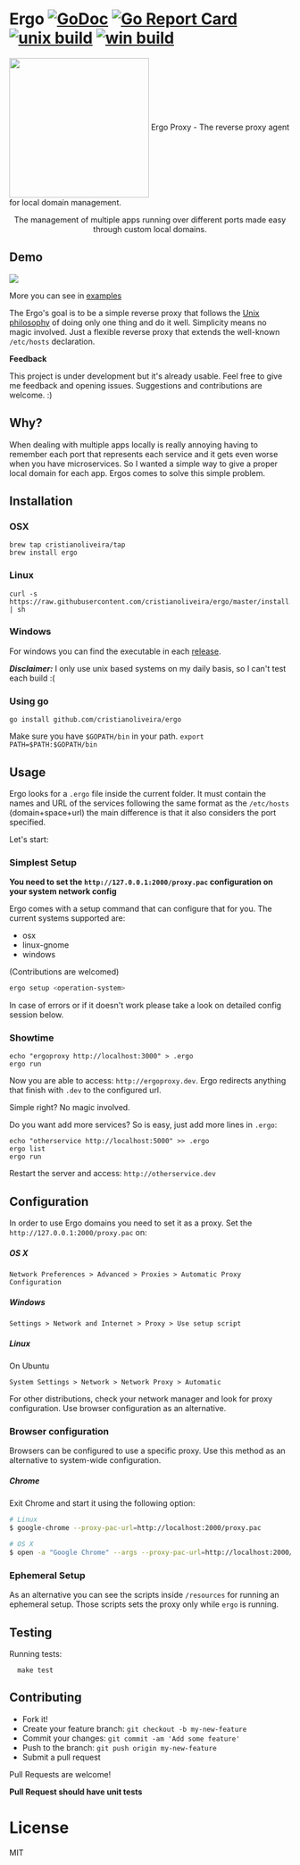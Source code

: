 
# Ergo [![GoDoc](https://godoc.org/github.com/cristianoliveira/ergo?status.svg)](https://godoc.org/github.com/cristianoliveira/ergo) [![Go Report Card](https://goreportcard.com/badge/github.com/cristianoliveira/ergo)](https://goreportcard.com/report/github.com/cristianoliveira/ergo) [![unix build](https://img.shields.io/travis/cristianoliveira/ergo.svg?label=unix)](https://travis-ci.org/cristianoliveira/ergo) [![win build](https://img.shields.io/appveyor/ci/cristianoliveira/ergo.svg?label=win)](https://ci.appveyor.com/project/cristianoliveira/ergo) 

<p align="left" >
<img src="https://s-media-cache-ak0.pinimg.com/736x/aa/bc/3b/aabc3b2b789f478ffb87ac2f0bdd2d33--ergo-proxy-manga-anime.jpg" width="250" align="center" />
<span>Ergo Proxy - The reverse proxy agent for local domain management.</span>

</p>

<p align="center">
  The management of multiple apps running over different ports made easy through custom local domains.
</p>

## Demo

<img src="https://raw.githubusercontent.com/cristianoliveira/ergo/master/demo.gif" align="center" />

More you can see in [examples](https://github.com/cristianoliveira/ergo/tree/master/examples)

The Ergo's goal is to be a simple reverse proxy that follows the [Unix philosophy](https://en.wikipedia.org/wiki/Unix_philosophy) of doing only one thing and do it well. Simplicity means no magic involved. Just a flexible reverse proxy that extends the well-known `/etc/hosts` declaration.

**Feedback**

This project is under development but it's already usable. Feel free to give me
feedback and opening issues. Suggestions and contributions are welcome. :)

## Why?

When dealing with multiple apps locally is really annoying having to remember each port that represents each service and it gets even worse when you have microservices. So I wanted a simple way to give a proper local domain for each app. Ergos comes to solve this simple problem.

## Installation

### OSX
```
brew tap cristianoliveira/tap
brew install ergo
```

### Linux
```
curl -s https://raw.githubusercontent.com/cristianoliveira/ergo/master/install.sh | sh
```

### Windows
For windows you can find the executable in each [release](https://github.com/cristianoliveira/ergo/releases).

***Disclaimer:***
I only use unix based systems on my daily basis, so I can't test each build :(

### Using go
```
go install github.com/cristianoliveira/ergo
```
Make sure you have `$GOPATH/bin` in your path. `export PATH=$PATH:$GOPATH/bin`

## Usage

Ergo looks for a `.ergo` file inside the current folder. It must contain the names and URL of the services following the same format as the `/etc/hosts` (domain+space+url) the main difference is that it also considers the port specified.

Let's start:

### Simplest Setup

**You need to set the `http://127.0.0.1:2000/proxy.pac` configuration on your system network config**

Ergo comes with a setup command that can configure that for you. The current systems supported are:

 - osx
 - linux-gnome
 - windows

(Contributions are welcomed)

```bash
ergo setup <operation-system>
```

In case of errors or if it doesn't work please take a look on detailed config session below.

### Showtime

```
echo "ergoproxy http://localhost:3000" > .ergo
ergo run
```
Now you are able to access: `http://ergoproxy.dev`.
Ergo redirects anything that finish with `.dev` to the configured url.

Simple right? No magic involved.

Do you want add more services? So is easy, just add more lines in `.ergo`:
```
echo "otherservice http://localhost:5000" >> .ergo
ergo list
ergo run
```

Restart the server and access: `http://otherservice.dev`

## Configuration

In order to use Ergo domains you need to set it as a proxy. Set the `http://127.0.0.1:2000/proxy.pac` on:

##### OS X

`Network Preferences > Advanced > Proxies > Automatic Proxy Configuration`

##### Windows

`Settings > Network and Internet > Proxy > Use setup script`

##### Linux

On Ubuntu

`System Settings > Network > Network Proxy > Automatic`

For other distributions, check your network manager and look for proxy configuration. Use browser configuration as an alternative.

### Browser configuration

Browsers can be configured to use a specific proxy. Use this method as an alternative to system-wide configuration.

##### Chrome

Exit Chrome and start it using the following option:

```sh
# Linux
$ google-chrome --proxy-pac-url=http://localhost:2000/proxy.pac

# OS X
$ open -a "Google Chrome" --args --proxy-pac-url=http://localhost:2000/proxy.pac
```

### Ephemeral Setup

As an alternative you can see the scripts inside `/resources` for running an
ephemeral setup. Those scripts sets the proxy only while `ergo` is running.

## Testing 

Running tests:
```
  make test
```

## Contributing
 - Fork it!
 - Create your feature branch: `git checkout -b my-new-feature`
 - Commit your changes: `git commit -am 'Add some feature'`
 - Push to the branch: `git push origin my-new-feature`
 - Submit a pull request

Pull Requests are welcome!

**Pull Request should have unit tests**

# License

MIT
